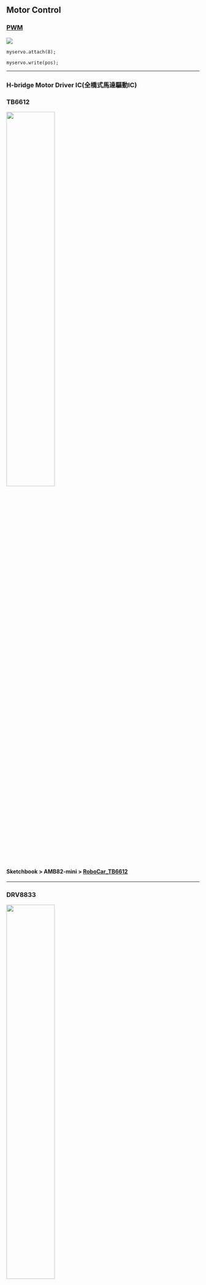 ## Motor Control

### [PWM](https://docs.arduino.cc/learn/microcontrollers/analog-output/)
![](https://docs.arduino.cc/54ef6da144b4531dd9ada686a7e67c56/pwm.gif)

```
myservo.attach(8);
```

```
myservo.write(pos);
```

---
### H-bridge Motor Driver IC(全橋式馬達驅動IC)

### TB6612
<p><img width="50%" height="50%" src="https://i0.wp.com/dronebotworkshop.com/wp-content/uploads/2019/12/TB6612FNG-pinout.jpeg"></p>

#### Sketchbook > AMB82-mini > [RoboCar_TB6612]()

---
### DRV8833
<p><img width="50%" height="50%" src="https://www.jsumo.com/drv8833-stepper-motor-driver-board-2-channel-4094-14-B.jpg"></p>
<p><img width="50%" height="50%" src="https://jin-hua.com.tw/upload/images/2430000015663-902.jpg"></p>

#### Sketchbook > AMB82-mini > [RoboCar_DRV8833](https://github.com/rkuo2000/Robots/blob/main/AMB82-mini/RoboCar_DRV8833_PWM/RoboCar_DRV8833_PWM.ino)

---
### Gripper

<p><img width="50%" height="50%" src="https://github.com/rkuo2000/EdgeAI-AMB82mini/blob/main/assets/Gripper.jpg?raw=true"></p>

#### Examples> AmebaAnalog > [PWM_ServoControl](https://www.amebaiot.com/en/amebapro2-arduino-pwm-servo/)
<p><img width="50%" height="50%" src="https://microcontrollerslab.com/wp-content/uploads/2021/03/MG995-Servo-Motor-pinout-diagram.jpg"></p>

